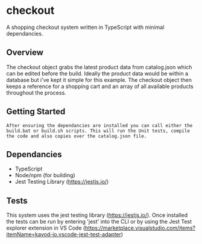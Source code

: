 # checkout
A shopping checkout system written in TypeScript with minimal dependancies.

## Overview
 The checkout object grabs the latest product data from catalog.json which can be edited before the build. Ideally the product data would be within a database but i've kept it simple for this example.
 The checkout object then keeps a reference for a shopping cart and an array of all available products throughout the process.


## Getting Started
    After ensuring the dependancies are installed you can call either the build.bat or build.sh scripts. This will run the Unit tests, compile the code and also copies over the catalog.json file.


## Dependancies
- TypeScript
- Node/npm (for building)
 - Jest Testing Library (https://jestjs.io/)

## Tests
This system uses the jest testing library (https://jestjs.io/).
Once installed the tests can be run by entering 'jest' into the CLI or by using the Jest Test explorer extension in VS Code (https://marketplace.visualstudio.com/items?itemName=kavod-io.vscode-jest-test-adapter)
